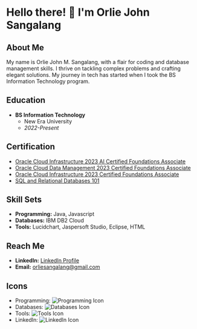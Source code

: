 # Hello there! 👋 I'm Orlie John Sangalang

## About Me

My name is Orlie John M. Sangalang, with a flair for coding and database management skills. I thrive on tackling complex problems and crafting elegant solutions. My journey in tech has started when I took the BS Information Technology program.

## Education

- **BS Information Technology**
  - New Era University
  - *2022-Present*

## Certification

- [Oracle Cloud Infrastructure 2023 AI Certified Foundations Associate](https://catalog-education.oracle.com/pls/certview/sharebadge?id=9B0E7BD2B23EF251A7B1C036FFB2C2A1CBD97C6EB1AC07B5D63162FA6D5D9800&fbclid=IwAR1uVsHIfSaK-QGcT5oPRouhOkmwL8ueN9WkrgRFuFEoyDUfQPm8FHWhWig)
- [Oracle Cloud Data Management 2023 Certified Foundations Associate](https://catalog-education.oracle.com/pls/certview/sharebadge?id=070B0D69DF2F0C430A6F00F11689EA686ADBA1F7AFFE8DE6677502310D0D0127&fbclid=IwAR0RzVZEmydf70EZBctTWwa3cD1Ddo4O8F7dMcEXhLKRkFi4ZJLLkBYYh-w)
- [Oracle Cloud Infrastructure 2023 Certified Foundations Associate](https://catalog-education.oracle.com/pls/certview/sharebadge?id=73933D9EE10A652753DCD91D7E5C3C8D10D260682D4D64F7ECBD34EF35304E0F&fbclid=IwAR276cs7hyTCklz-CWDwiMsgMRK8pPPm8Pt2sK6m16xZBHAsCkm_2nzAP-U)
- [SQL and Relational Databases 101](https://courses.cognitiveclass.ai/certificates/9d64ed82d15d429898ca316689979a8c)

## Skill Sets

- **Programming:** Java, Javascript
- **Databases:** IBM DB2 Cloud
- **Tools:** Lucidchart, Jaspersoft Studio, Eclipse, HTML

## Reach Me

- **LinkedIn:** [LinkedIn Profile](linkedin-profile-link)
- **Email:** orliesangalang@gmail.com

## Icons

- Programming: ![Programming Icon](programming-icon-url)
- Databases: ![Databases Icon](databases-icon-url)
- Tools: ![Tools Icon](tools-icon-url)
- LinkedIn: ![LinkedIn Icon](linkedin-icon-url)
